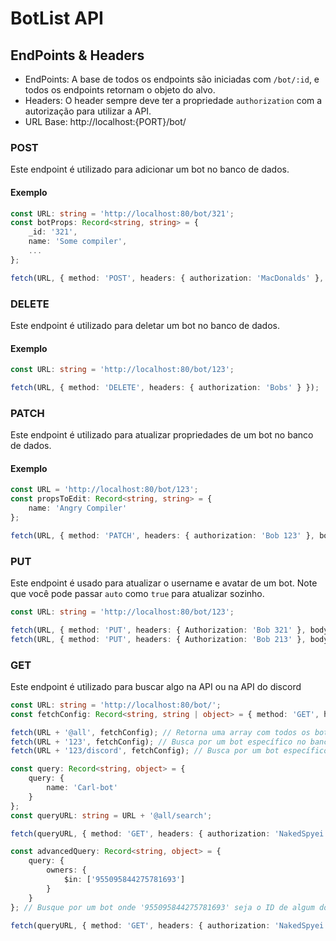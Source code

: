 # BotList API

## EndPoints & Headers

- EndPoints: A base de todos os endpoints são iniciadas com `/bot/:id`, e todos os endpoints retornam o objeto do alvo.
- Headers: O header sempre deve ter a propriedade `authorization` com a autorização para utilizar a API.
- URL Base: http://localhost:{PORT}/bot/

### POST

Este endpoint é utilizado para adicionar um bot no banco de dados.

#### Exemplo

```ts
const URL: string = 'http://localhost:80/bot/321';
const botProps: Record<string, string> = {
    _id: '321',
    name: 'Some compiler',
    ...
};

fetch(URL, { method: 'POST', headers: { authorization: 'MacDonalds' }, body: JSON.stringify(botProps) });
```

### DELETE

Este endpoint é utilizado para deletar um bot no banco de dados.

#### Exemplo

```ts
const URL: string = 'http://localhost:80/bot/123';

fetch(URL, { method: 'DELETE', headers: { authorization: 'Bobs' } });
```

### PATCH

Este endpoint é utilizado para atualizar propriedades de um bot no banco de dados.

#### Exemplo

```ts
const URL = 'http://localhost:80/bot/123';
const propsToEdit: Record<string, string> = {
    name: 'Angry Compiler'
};

fetch(URL, { method: 'PATCH', headers: { authorization: 'Bob 123' }, body: JSON.stringify(propsToEdit) });
```

### PUT

Este endpoint é usado para atualizar o username e avatar de um bot. Note que você pode passar `auto` como `true` para atualizar sozinho.

```ts
const URL: string = 'http://localhost:80/bot/123';

fetch(URL, { method: 'PUT', headers: { Authorization: 'Bob 321' }, body: JSON.stringify({ name: 'Carlinhos-bot' }) }) // Atualiza passando os dados
fetch(URL, { method: 'PUT', headers: { Authorization: 'Bob 213' }, body: JSON.stringify({ auto: true }) }); // Se `auto` for passado como true, ele buscará os dados na API do Discord e atualizara
```

### GET

Este endpoint é utilizado para buscar algo na API ou na API do discord

```ts
const URL: string = 'http://localhost:80/bot/';
const fetchConfig: Record<string, string | object> = { method: 'GET', headers: { authorization: 'Bob 123' } };

fetch(URL + '@all', fetchConfig); // Retorna uma array com todos os bots no banco de dados
fetch(URL + '123', fetchConfig); // Busca por um bot específico no banco de dados
fetch(URL + '123/discord', fetchConfig); // Busca por um bot específico na API do discord

const query: Record<string, object> = {
    query: {
        name: 'Carl-bot'
    }
};
const queryURL: string = URL + '@all/search';

fetch(queryURL, { method: 'GET', headers: { authorization: 'NakedSpyei' }, body: JSON.stringify(query) }); // Faça uma consulta no banco de dados filtrando por opções (As opções de consulta disponíveis são as mesma do objeto de um bot)

const advancedQuery: Record<string, object> = {
    query: {
        owners: {
            $in: ['955095844275781693']
        }
    }
}; // Busque por um bot onde '955095844275781693' seja o ID de algum dono

fetch(queryURL, { method: 'GET', headers: { authorization: 'NakedSpyei' }, body: JSON.stringify(advandedQuery) });
```